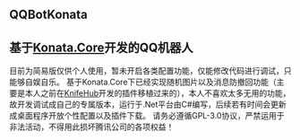 ## QQBotKonata
## 基于[Konata.Core](https://github.com/KonataDev/Konata.Core)开发的QQ机器人
目前为简易版仅供个人使用，暂未开启各类配置功能，仅能修改代码进行调试，只能够自娱自乐。
基于Konata.Core下已经实现随机图片以及消息防撤回功能（主要是本人之前在[KnifeHub](https://github.com/yiyungent/KnifeHub)开发的插件移植过来的），本人不喜欢太多无用的功能，
故开发调试成自己的专属版本，运行于.Net平台由C#编写，后续若有时间会更新成桌面程序开放个性配置以及插件下载。
请务必遵循GPL-3.0协议，严禁运用于非法活动，不得用此损坏腾讯公司的各项权益！
